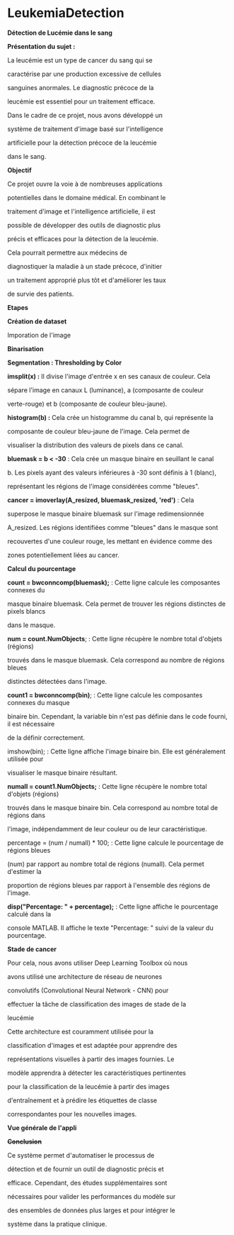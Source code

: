 # LeukemiaDetection

<a name="br1"></a> 

**Détection de Lucémie dans le sang**

<a name="br2"></a> 

**Présentation du sujet :**

La leucémie est un type de cancer du sang qui se

caractérise par une production excessive de cellules

sanguines anormales. Le diagnostic précoce de la

leucémie est essentiel pour un traitement efficace.

Dans le cadre de ce projet, nous avons développé un

système de traitement d'image basé sur l'intelligence

artificielle pour la détection précoce de la leucémie

dans le sang.

**Objectif**

Ce projet ouvre la voie à de nombreuses applications

potentielles dans le domaine médical. En combinant le

traitement d'image et l'intelligence artificielle, il est

possible de développer des outils de diagnostic plus

précis et efficaces pour la détection de la leucémie.

Cela pourrait permettre aux médecins de

diagnostiquer la maladie à un stade précoce, d'initier

un traitement approprié plus tôt et d'améliorer les taux

de survie des patients.



<a name="br3"></a> 

**Etapes**

**Création de dataset**

Imporation de l'image

**Binarisation**



<a name="br4"></a> 

**Segmentation : Thresholding by Color**

**imsplit(x) :** Il divise l'image d'entrée x en ses canaux de couleur. Cela

sépare l'image en canaux L (luminance), a (composante de couleur

verte-rouge) et b (composante de couleur bleu-jaune).

**histogram(b) :** Cela crée un histogramme du canal b, qui représente la

composante de couleur bleu-jaune de l'image. Cela permet de

visualiser la distribution des valeurs de pixels dans ce canal.

**bluemask = b < -30** : Cela crée un masque binaire en seuillant le canal

b. Les pixels ayant des valeurs inférieures à -30 sont définis à 1 (blanc),

représentant les régions de l'image considérées comme "bleues".

**cancer = imoverlay(A\_resized, bluemask\_resized, 'red')** : Cela

superpose le masque binaire bluemask sur l'image redimensionnée

A\_resized. Les régions identifiées comme "bleues" dans le masque sont

recouvertes d'une couleur rouge, les mettant en évidence comme des

zones potentiellement liées au cancer.



<a name="br5"></a> 

**Calcul du pourcentage**

**count = bwconncomp(bluemask);** : Cette ligne calcule les composantes connexes du

masque binaire bluemask. Cela permet de trouver les régions distinctes de pixels blancs

dans le masque.

**num = count.NumObjects**; : Cette ligne récupère le nombre total d'objets (régions)

trouvés dans le masque bluemask. Cela correspond au nombre de régions bleues

distinctes détectées dans l'image.

**count1 = bwconncomp(bin)**; : Cette ligne calcule les composantes connexes du masque

binaire bin. Cependant, la variable bin n'est pas définie dans le code fourni, il est nécessaire

de la définir correctement.

imshow(bin); : Cette ligne affiche l'image binaire bin. Elle est généralement utilisée pour

visualiser le masque binaire résultant.

**numall = count1.NumObjects;** : Cette ligne récupère le nombre total d'objets (régions)

trouvés dans le masque binaire bin. Cela correspond au nombre total de régions dans

l'image, indépendamment de leur couleur ou de leur caractéristique.

percentage = (num / numall) \* 100; : Cette ligne calcule le pourcentage de régions bleues

(num) par rapport au nombre total de régions (numall). Cela permet d'estimer la

proportion de régions bleues par rapport à l'ensemble des régions de l'image.

**disp("Percentage: " + percentage);** : Cette ligne affiche le pourcentage calculé dans la

console MATLAB. Il affiche le texte "Percentage: " suivi de la valeur du pourcentage.



<a name="br6"></a> 

**Stade de cancer**

Pour cela, nous avons utiliser Deep Learning Toolbox où nous

avons utilisé une architecture de réseau de neurones

convolutifs (Convolutional Neural Network - CNN) pour

effectuer la tâche de classification des images de stade de la

leucémie

Cette architecture est couramment utilisée pour la

classification d'images et est adaptée pour apprendre des

représentations visuelles à partir des images fournies. Le

modèle apprendra à détecter les caractéristiques pertinentes

pour la classification de la leucémie à partir des images

d'entraînement et à prédire les étiquettes de classe

correspondantes pour les nouvelles images.



<a name="br7"></a> 



<a name="br8"></a> 

**Vue générale de l'appli**



<a name="br9"></a> 

**~~Conclusion~~**

Ce système permet d'automatiser le processus de

détection et de fournir un outil de diagnostic précis et

efficace. Cependant, des études supplémentaires sont

nécessaires pour valider les performances du modèle sur

des ensembles de données plus larges et pour intégrer le

système dans la pratique clinique.

